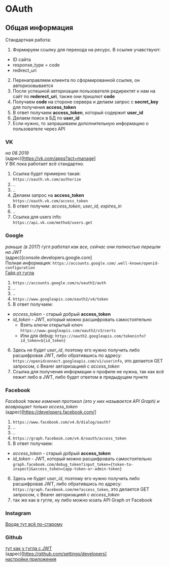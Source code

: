 
# OAuth

## Общая информация  
Стандартная работа:  
1. Формируем ссылку для перехода на ресурс. В ссылке учавствуют:
- ID сайта
- response_type = code
- redirect_uri
2. Перенаправляем клиента по сформированной ссылке, он авторизовывается  
3. После успешной авторизации пользователя редиректят к нам на сайт по **rederect_uri**, также они пришлют **code**
4. Получаем **code** на стороне сервера и делаем запрос с **secret_key** для получения **access_token**   
5. В ответ получаем **access_token**, который содержит **user_id**
6. Делаем поиск в БД по **user_id**
7. Если нужно, то запрашиваем дополнительную информацию о пользователе через API


### VK  
_на 08.2019_  
(адрес)[https://vk.com/apps?act=manage]  
У ВК пока работает всё стандартно.
1. Ссылка будет примерно такая:  
```https://oauth.vk.com/authorize```
2. ..
3. ..
4. Делаем запрос на  **access_token**  
```https://oauth.vk.com/access_token```
5. В ответ получим: _access_token_, _user_id_, _expires_in_
6. ..
7. Ссылка для users info:  
```https://api.vk.com/method/users.get```


### Google
_раньше (в 2017) гугл работал как все, сейчас они полностью перешли на JWT_   
(адрес)[console.developers.google.com]  
Полная информация: ```https://accounts.google.com/.well-known/openid-configuration```   
[Гайд от гугла ](https://developers.google.com/identity/protocols/OpenIDConnect?hl=ru#discovery)
1. ```https://accounts.google.com/o/oauth2/auth```
2. ..
3. ..
4. ```https://www.googleapis.com/oauth2/v4/token```
5. В ответ получаем: 
- _access_token_ - старый добрый **access_token** 
- _id_token_ - JWT, который можно расшифровать самостоятельно  
    - Взять ключи открытый ключ ```https://www.googleapis.com/oauth2/v3/certs```
    - Или для debug:  ```https://oauth2.googleapis.com/tokeninfo?id_token=${id_token}```
6. Здесь не будет _user_id_, поэтому его нужно получить либо расшифровав JWT, либо обратившись по адресу:  ```https://openidconnect.googleapis.com/v1/userinfo```, это делается GET запросом, с Bearer авторизацией с _access_token_
7. Ссылка для получения информации о профиле не нужна, так как всё лежит либо в JWT, либо будет ответом в предыдущем пункте

### Facebook
_Facebook также изменил протокол (это у них называется API Graph) и возвращает только access_token_  
(адрес)[https://developers.facebook.com/]  
1. ```https://www.facebook.com/v4.0/dialog/oauth?```
2. ..
3. ..
4. ```https://graph.facebook.com/v4.0/oauth/access_token```
5. В ответ получаем: 
- _access_token_ - старый добрый **access_token** 
- _id_token_ - JWT, который можно расшифровать самостоятельно  
```graph.facebook.com/debug_token?input_token={token-to-inspect}&access_token={app-token-or-admin-token}```
6. Здесь не будет _user_id_, поэтому его нужно получить либо расшифровав JWT, либо обратившись по адресу:  ```https://graph.facebook.com/me?access_token```, это делается GET запросом, с Bearer авторизацией с _access_token_
7. так же как в гугле, ну либо можно юзать API Graph от Facebook


### Instagram
[Вроде тут всё по-старому](https://www.instagram.com/developer/authentication/)


### Github
[тут как у гугла с JWT](https://developer.github.com/apps/building-oauth-apps/authorizing-oauth-apps/)  
(адрес)[https://github.com/settings/developers]  
[настройки приложения](https://github.com/settings/developers)

